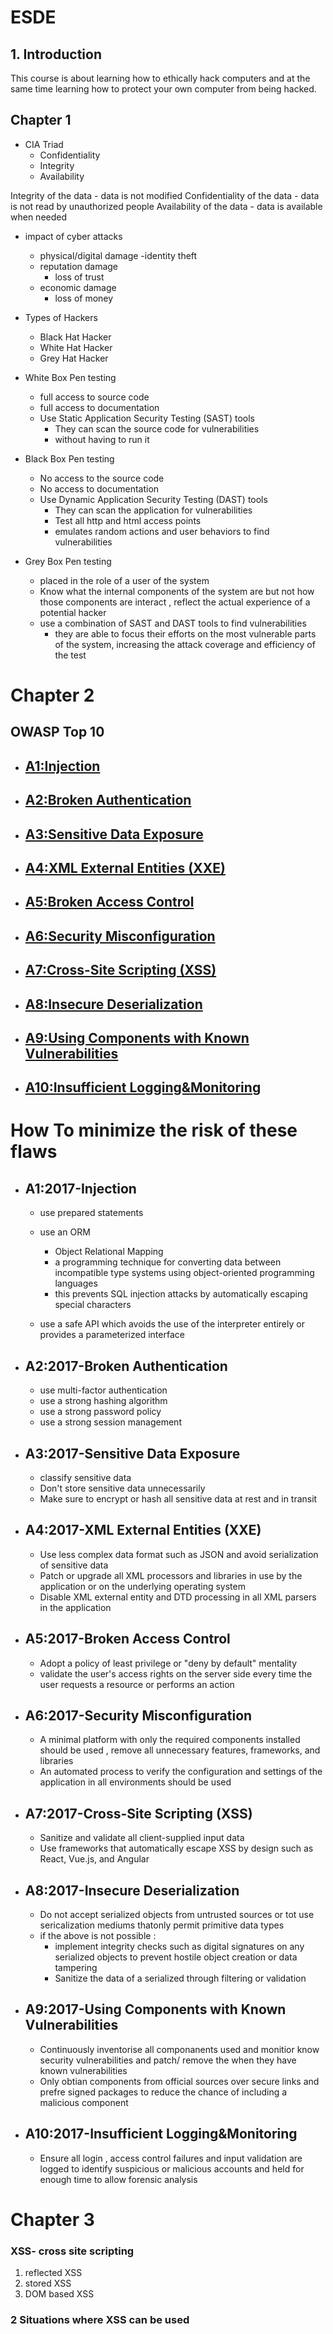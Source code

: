 # ESDE

## 1. Introduction
This course is about learning how to ethically hack computers and at the same time learning how to protect your own computer from being hacked.

## Chapter 1 

- CIA Triad
    - Confidentiality
    - Integrity
    - Availability

Integrity of the data - data is not modified
Confidentiality of the data - data is not read by unauthorized people
Availability of the data - data is available when needed


- impact of cyber attacks
    - physical/digital damage 
        -identity theft 
    - reputation damage
        - loss of trust
    - economic damage
        - loss of money

- Types of Hackers 
    - Black Hat Hacker 
    - White Hat Hacker
    - Grey Hat Hacker

- White Box Pen testing
  - full access to source code
  - full access to documentation
  - Use Static Application Security Testing (SAST) tools
    - They can scan the source code for vulnerabilities
    - without having to run it
- Black Box Pen testing
  - No access to the source code 
  - No access to documentation
  - Use Dynamic Application Security Testing (DAST) tools
    - They can scan the application for vulnerabilities
    - Test all http and html access points 
    - emulates random actions and user behaviors to find vulnerabilities
- Grey Box Pen testing
  - placed in the role of a user of the system
  - Know what the internal components of the system are but not how those components are interact , reflect the actual experience of a potential hacker
  - use a combination of SAST and DAST tools to find vulnerabilities
    - they are able to focus their efforts on the most vulnerable parts of the system, increasing the attack coverage and efficiency of the test

# Chapter 2

## OWASP Top 10

  - ## [A1:Injection](https://github.com/LohJunHao1127/Project-Notes/tree/main/Projects-acadY-2324/Sem_2/ESDE/#a12017-injection)
  - ## [A2:Broken Authentication](https://github.com/LohJunHao1127/Project-Notes/tree/main/Projects-acadY-2324/Sem_2/ESDE/#a22017-broken-authentication)
  - ## [A3:Sensitive Data Exposure](https://github.com/LohJunHao1127/Project-Notes/tree/main/Projects-acadY-2324/Sem_2/ESDE/#a22017-broken-authentication)
  - ## [A4:XML External Entities (XXE)](https://github.com/LohJunHao1127/Project-Notes/tree/main/Projects-acadY-2324/Sem_2/ESDE/#a42017-xml-external-entities-xxe)
  - ## [A5:Broken Access Control](https://github.com/LohJunHao1127/Project-Notes/tree/main/Projects-acadY-2324/Sem_2/ESDE/#a52017-broken-access-control)
  - ## [A6:Security Misconfiguration](https://github.com/LohJunHao1127/Project-Notes/tree/main/Projects-acadY-2324/Sem_2/ESDE/#a62017-security-misconfiguration)
  - ## [A7:Cross-Site Scripting (XSS)](https://github.com/LohJunHao1127/Project-Notes/tree/main/Projects-acadY-2324/Sem_2/ESDE/#a72017-cross-site-scripting-xss)
  - ## [A8:Insecure Deserialization](https://github.com/LohJunHao1127/Project-Notes/tree/main/Projects-acadY-2324/Sem_2/ESDE/#a82017-insecure-deserialization)
  - ## [A9:Using Components with Known Vulnerabilities](https://github.com/LohJunHao1127/Project-Notes/tree/main/Projects-acadY-2324/Sem_2/ESDE/#a92017-using-components-with-known-vulnerabilities)
  - ## [A10:Insufficient Logging&Monitoring](https://github.com/LohJunHao1127/Project-Notes/tree/main/Projects-acadY-2324/Sem_2/ESDE/#a102017-insufficient-loggingmonitoring)



# How To minimize the risk of these flaws

- ## A1:2017-Injection
  - use prepared statements
  - use an ORM
    - Object Relational Mapping
    - a programming technique for converting data between incompatible type systems using object-oriented programming languages
    - this prevents SQL injection attacks by automatically escaping special characters
    
  - use a safe API which avoids the use of the interpreter entirely or provides a parameterized interface


- ## A2:2017-Broken Authentication
  - use multi-factor authentication
  - use a strong hashing algorithm
  - use a strong password policy
  - use a strong session management

- ## A3:2017-Sensitive Data Exposure
  - classify sensitive data
  - Don't store sensitive data unnecessarily
  - Make sure to encrypt or hash all sensitive data at rest and in transit 


- ## A4:2017-XML External Entities (XXE)
  - Use less complex data format such as JSON and avoid serialization of sensitive data
  - Patch or upgrade all XML processors and libraries in use by the application or on the underlying operating system
  - Disable XML external entity and DTD processing in all XML parsers in the application

- ## A5:2017-Broken Access Control
  - Adopt a policy of least privilege or "deny by default" mentality 
  - validate the user's access rights on the server side every time the user requests a resource or performs an action



- ## A6:2017-Security Misconfiguration
  - A minimal platform with only the required components installed should be used , remove all unnecessary features, frameworks, and libraries
  - An automated process to verify the configuration and settings of the application in all environments should be used

- ## A7:2017-Cross-Site Scripting (XSS)
  - Sanitize and validate all client-supplied input data
  - Use frameworks that automatically escape XSS by design such as React, Vue.js, and Angular


- ## A8:2017-Insecure Deserialization
  - Do not accept serialized objects from untrusted sources or tot use sericalization mediums thatonly permit  primitive data types
  - if the above is not possible :
    - implement integrity checks such as digital signatures on any serialized objects to prevent hostile object creation or data tampering
    - Sanitize the data of a serialized through filtering or validation 

- ## A9:2017-Using Components with Known Vulnerabilities
  - Continuously inventorise all componanents used and monitior know security vulnerabilities and patch/ remove the when they have known vulnerabilities
  - Only obtian components from official sources over secure links and prefre signed packages to reduce the chance of including a malicious component

- ## A10:2017-Insufficient Logging&Monitoring 
    - Ensure all login , access control failures and input validation are logged to identify suspicious or malicious accounts and held for enough time to allow forensic analysis









# Chapter 3

### XSS- cross site scripting
1) reflected XSS
2) stored XSS
3) DOM based XSS




### 2 Situations where XSS can be used











